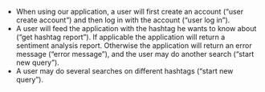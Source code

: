 - When using our application, a user will first create an account (“user create account”) and then log in with the account (“user log in”). 
- A user will feed the application with the hashtag he wants to know about (“get hashtag report”). If applicable the application will return a sentiment analysis report. Otherwise the application will return an error message (“error message”), and the user may do another search (“start new query”). 
- A user may do several searches on different hashtags (“start new query”).

